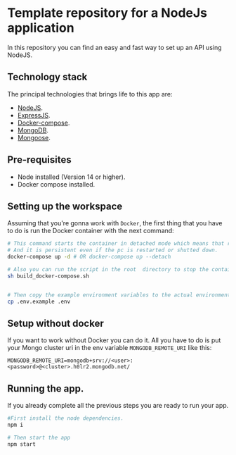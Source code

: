 # Template repository for a NodeJs application

In this repository you can find an easy and fast way to set up an API using NodeJS.

## Technology stack

The principal technologies that brings life to this app are:

- [NodeJS](https://nodejs.org/es/).
- [ExpressJS](https://expressjs.com/es/).
- [Docker-compose](https://docs.docker.com/compose/gettingstarted/).
- [MongoDB](https://www.mongodb.com/es).
- [Mongoose](https://mongoosejs.com/).

## Pre-requisites

- Node installed (Version 14 or higher).
- Docker compose installed.

## Setting up the workspace

Assuming that you're gonna work with `Docker`, the first thing that you have to do is run the Docker container with the next command:

```bash
# This command starts the container in detached mode which means that runs the container in background.
# And it is persistent even if the pc is restarted or shutted down.
docker-compose up -d # OR docker-compose up --detach

# Also you can run the script in the root  directory to stop the container delete the data and rerun.
sh build_docker-compose.sh


# Then copy the example environment variables to the actual environment variables file with this command:
cp .env.example .env
```

## Setup without docker

If you want to work without Docker you can do it. All you have to do is put your Mongo cluster uri in the env variable `MONGODB_REMOTE_URI` like this:

```env
MONGODB_REMOTE_URI=mongodb+srv://<user>:<password>@<cluster>.h0lr2.mongodb.net/
```

## Running the app.

If you already complete all the previous steps you are ready to run your app.

```bash
#First install the node dependencies.
npm i

# Then start the app
npm start
```
